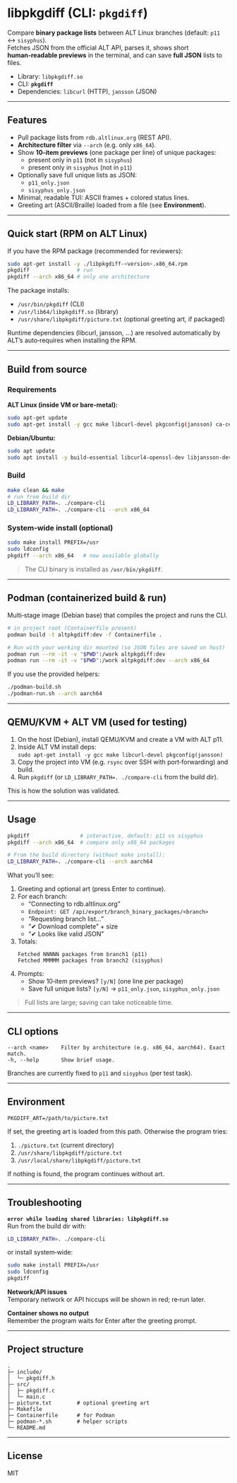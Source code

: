 # libpkgdiff (CLI: `pkgdiff`)

Compare **binary package lists** between ALT Linux branches (default: `p11` ↔ `sisyphus`).  
Fetches JSON from the official ALT API, parses it, shows short **human‑readable previews** in the terminal, and can save **full JSON** lists to files.

- Library: `libpkgdiff.so`
- CLI: **`pkgdiff`**
- Dependencies: `libcurl` (HTTP), `jansson` (JSON)

---

## Features

- Pull package lists from `rdb.altlinux.org` (REST API).
- **Architecture filter** via `--arch` (e.g. only `x86_64`).
- Show **10‑item previews** (one package per line) of unique packages:
  - present only in `p11` (not in `sisyphus`)
  - present only in `sisyphus` (not in `p11`)
- Optionally save full unique lists as JSON:
  - `p11_only.json`
  - `sisyphus_only.json`
- Minimal, readable TUI: ASCII frames + colored status lines.
- Greeting art (ASCII/Braille) loaded from a file (see **Environment**).

---

## Quick start (RPM on ALT Linux)

If you have the RPM package (recommended for reviewers):

```bash
sudo apt-get install -y ./libpkgdiff-<version>.x86_64.rpm
pkgdiff               # run
pkgdiff --arch x86_64 # only one architecture
```

The package installs:
- `/usr/bin/pkgdiff` (CLI)
- `/usr/lib64/libpkgdiff.so` (library)
- `/usr/share/libpkgdiff/picture.txt` (optional greeting art, if packaged)

Runtime dependencies (libcurl, jansson, …) are resolved automatically by ALT’s auto‑requires when installing the RPM.

---

## Build from source

### Requirements

**ALT Linux (inside VM or bare‑metal):**
```bash
sudo apt-get update
sudo apt-get install -y gcc make libcurl-devel pkgconfig(jansson) ca-certificates
```

**Debian/Ubuntu:**
```bash
sudo apt update
sudo apt install -y build-essential libcurl4-openssl-dev libjansson-dev
```

### Build
```bash
make clean && make
# run from build dir
LD_LIBRARY_PATH=. ./compare-cli
LD_LIBRARY_PATH=. ./compare-cli --arch x86_64
```

### System‑wide install (optional)
```bash
sudo make install PREFIX=/usr
sudo ldconfig
pkgdiff --arch x86_64   # now available globally
```

> The CLI binary is installed as **`/usr/bin/pkgdiff`**.

---

## Podman (containerized build & run)

Multi‑stage image (Debian base) that compiles the project and runs the CLI.

```bash
# in project root (Containerfile present)
podman build -t altpkgdiff:dev -f Containerfile .

# Run with your working dir mounted (so JSON files are saved on host)
podman run --rm -it -v "$PWD":/work altpkgdiff:dev
podman run --rm -it -v "$PWD":/work altpkgdiff:dev --arch x86_64
```

If you use the provided helpers:
```bash
./podman-build.sh
./podman-run.sh --arch aarch64
```

---

## QEMU/KVM + ALT VM (used for testing)

1) On the host (Debian), install QEMU/KVM and create a VM with ALT p11.  
2) Inside ALT VM install deps:  
   `sudo apt-get install -y gcc make libcurl-devel pkgconfig(jansson)`  
3) Copy the project into VM (e.g. `rsync` over SSH with port‑forwarding) and build.  
4) Run `pkgdiff` (or `LD_LIBRARY_PATH=. ./compare-cli` from the build dir).

This is how the solution was validated.

---

## Usage

```bash
pkgdiff                # interactive, default: p11 vs sisyphus
pkgdiff --arch x86_64  # compare only x86_64 packages

# From the build directory (without make install):
LD_LIBRARY_PATH=. ./compare-cli --arch aarch64
```

What you’ll see:
1. Greeting and optional art (press Enter to continue).
2. For each branch:
   - “Connecting to rdb.altlinux.org”
   - `Endpoint: GET /api/export/branch_binary_packages/<branch>`
   - “Requesting branch list…”
   - “✔ Download complete” + size
   - “✔ Looks like valid JSON”
3. Totals:
   ```
   Fetched NNNNN packages from branch1 (p11)
   Fetched MMMMM packages from branch2 (sisyphus)
   ```
4. Prompts:
   - Show 10‑item previews? `[y/N]` (one line per package)
   - Save full unique lists? `[y/N]` → `p11_only.json`, `sisyphus_only.json`

> Full lists are large; saving can take noticeable time.

---

## CLI options

```
--arch <name>    Filter by architecture (e.g. x86_64, aarch64). Exact match.
-h, --help       Show brief usage.
```

Branches are currently fixed to `p11` and `sisyphus` (per test task).

---

## Environment

```
PKGDIFF_ART=/path/to/picture.txt
```
If set, the greeting art is loaded from this path. Otherwise the program tries:
1) `./picture.txt` (current directory)  
2) `/usr/share/libpkgdiff/picture.txt`  
3) `/usr/local/share/libpkgdiff/picture.txt`  

If nothing is found, the program continues without art.

---

## Troubleshooting

**`error while loading shared libraries: libpkgdiff.so`**  
Run from the build dir with:
```bash
LD_LIBRARY_PATH=. ./compare-cli
```
or install system‑wide:
```bash
sudo make install PREFIX=/usr
sudo ldconfig
pkgdiff
```

**Network/API issues**  
Temporary network or API hiccups will be shown in red; re‑run later.

**Container shows no output**  
Remember the program waits for Enter after the greeting prompt.

---

## Project structure

```
.
├─ include/
│  └─ pkgdiff.h
├─ src/
│  ├─ pkgdiff.c
│  └─ main.c
├─ picture.txt        # optional greeting art
├─ Makefile
├─ Containerfile      # for Podman
├─ podman-*.sh        # helper scripts
└─ README.md
```

---

## License
MIT
